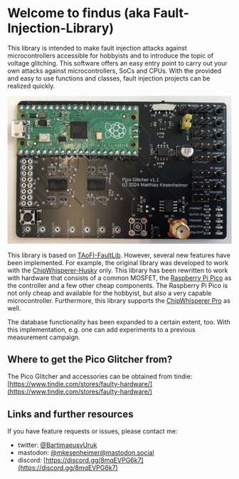 # Welcome to findus (aka Fault-Injection-Library)

This library is intended to make fault injection attacks against microcontrollers accessible for hobbyists and to introduce the topic of voltage glitching.
This software offers an easy entry point to carry out your own attacks against microcontrollers, SoCs and CPUs.
With the provided and easy to use functions and classes, fault injection projects can be realized quickly.

![Pico Glitcher Board](images/pgfpv1.1-1.jpg)

This library is based on [TAoFI-FaultLib](https://github.com/raelize/TAoFI-FaultLib).
However, several new features have been implemented.
For example, the original library was developed to work with the [ChipWhisperer-Husky](https://rtfm.newae.com/Capture/ChipWhisperer-Husky/) only.
This library has been rewritten to work with hardware that consists of a common MOSFET, the [Raspberry Pi Pico](https://www.raspberrypi.com/products/raspberry-pi-pico/) as the controller and a few other cheap components.
The Raspberry Pi Pico is not only cheap and available for the hobbyist, but also a very capable microcontroller.
Furthermore, this library supports the [ChipWhisperer Pro](https://rtfm.newae.com/Capture/ChipWhisperer-Pro/) as well.

The database functionality has been expanded to a certain extent, too.
With this implementation, e.g. one can add experiments to a previous measurement campaign.

## Where to get the Pico Glitcher from?

The Pico Glitcher and accessories can be obtained from tindie:
[https://www.tindie.com/stores/faulty-hardware/](https://www.tindie.com/stores/faulty-hardware/)


## Links and further resources

If you have feature requests or issues, please contact me:

- twitter: [@BartimaeusvUruk](https://x.com/BartimaeusvUruk)
- mastodon: [@mkesenheimer@mastodon.social](https://mastodon.social/@mkesenheimer)
- discord: [https://discord.gg/8mqEVPG6k7](https://discord.gg/8mqEVPG6k7)
